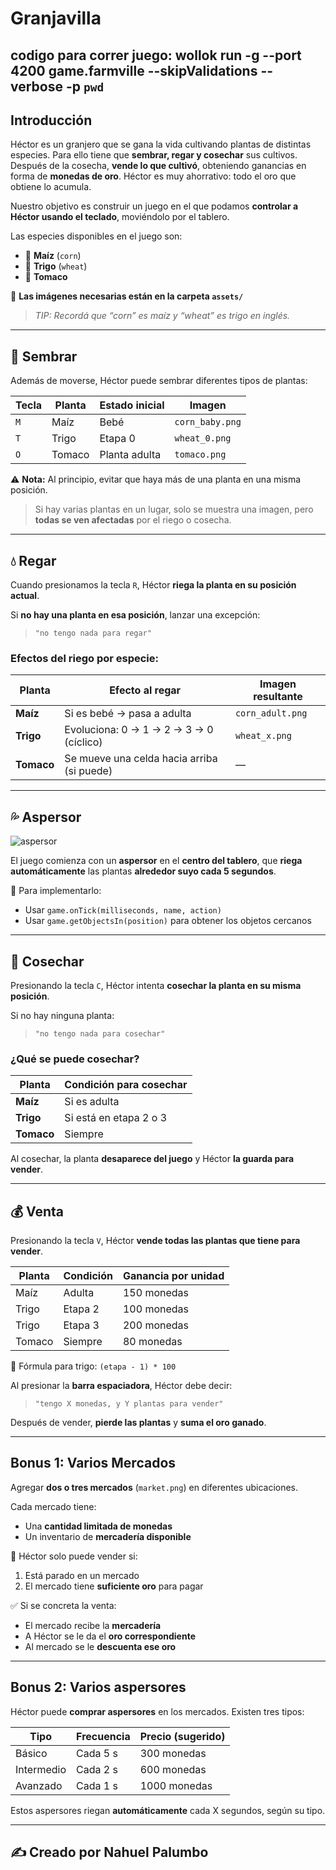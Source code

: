 #  Granjavilla
## codigo para correr juego: wollok run -g --port 4200 game.farmville --skipValidations --verbose -p `pwd`
## Introducción

Héctor es un granjero que se gana la vida cultivando plantas de distintas especies. Para ello tiene que **sembrar, regar y cosechar** sus cultivos. Después de la cosecha, **vende lo que cultivó**, obteniendo ganancias en forma de **monedas de oro**. Héctor es muy ahorrativo: todo el oro que obtiene lo acumula.

Nuestro objetivo es construir un juego en el que podamos **controlar a Héctor usando el teclado**, moviéndolo por el tablero.

Las especies disponibles en el juego son:

- 🌽 **Maíz** (`corn`)
- 🌾 **Trigo** (`wheat`)
- 🍅 **Tomaco**

📁 **Las imágenes necesarias están en la carpeta `assets/`**  
> *TIP: Recordá que “corn” es maíz y “wheat” es trigo en inglés.*

---

## 🌱 Sembrar

Además de moverse, Héctor puede sembrar diferentes tipos de plantas:

| Tecla | Planta | Estado inicial | Imagen |
|---|---|---|---|
| `M` | Maíz   | Bebé            | `corn_baby.png` |
| `T` | Trigo  | Etapa 0         | `wheat_0.png`   |
| `O` | Tomaco | Planta adulta   | `tomaco.png`    |

⚠️ **Nota:** Al principio, evitar que haya más de una planta en una misma posición.  
> Si hay varias plantas en un lugar, solo se muestra una imagen, pero **todas se ven afectadas** por el riego o cosecha.

---

## 💧 Regar

Cuando presionamos la tecla `R`, Héctor **riega la planta en su posición actual**.

Si **no hay una planta en esa posición**, lanzar una excepción:  
> `"no tengo nada para regar"`

### Efectos del riego por especie:

| Planta  | Efecto al regar | Imagen resultante |
|---------|------------------|-------------------|
| **Maíz**   | Si es bebé → pasa a adulta | `corn_adult.png` |
| **Trigo**  | Evoluciona: 0 → 1 → 2 → 3 → 0 (cíclico) | `wheat_x.png` |
| **Tomaco** | Se mueve una celda hacia arriba <br> (si puede) | — |

---

## 💦 Aspersor

![aspersor](https://i.pinimg.com/originals/20/f5/ab/20f5ab811789f5ed4ca147f199bbad51.jpg)

El juego comienza con un **aspersor** en el **centro del tablero**, que **riega automáticamente** las plantas **alrededor suyo cada 5 segundos**.

📌 Para implementarlo:

- Usar `game.onTick(milliseconds, name, action)`
- Usar `game.getObjectsIn(position)` para obtener los objetos cercanos

---

## 🌾 Cosechar

Presionando la tecla `C`, Héctor intenta **cosechar la planta en su misma posición**.

Si no hay ninguna planta:
> `"no tengo nada para cosechar"`

### ¿Qué se puede cosechar?

| Planta  | Condición para cosechar |
|---------|--------------------------|
| **Maíz**   | Si es adulta            |
| **Trigo**  | Si está en etapa 2 o 3  |
| **Tomaco** | Siempre                 |

Al cosechar, la planta **desaparece del juego** y Héctor **la guarda para vender**.

---

## 💰 Venta

Presionando la tecla `V`, Héctor **vende todas las plantas que tiene para vender**.

| Planta  | Condición | Ganancia por unidad |
|---------|-----------|----------------------|
| Maíz    | Adulta    | 150 monedas          |
| Trigo   | Etapa 2   | 100 monedas          |
| Trigo   | Etapa 3   | 200 monedas          |
| Tomaco  | Siempre   | 80 monedas           |

📌 Fórmula para trigo: `(etapa - 1) * 100`

Al presionar la **barra espaciadora**, Héctor debe decir:

> `"tengo X monedas, y Y plantas para vender"`

 Después de vender, **pierde las plantas** y **suma el oro ganado**.

---

## Bonus 1: Varios Mercados

Agregar **dos o tres mercados** (`market.png`) en diferentes ubicaciones.

Cada mercado tiene:

- Una **cantidad limitada de monedas**
- Un inventario de **mercadería disponible**

📌 Héctor solo puede vender si:

1. Está parado en un mercado
2. El mercado tiene **suficiente oro** para pagar

✅ Si se concreta la venta:

- El mercado recibe la **mercadería**
- A Héctor se le da el **oro correspondiente**
- Al mercado se le **descuenta ese oro**

---

##  Bonus 2: Varios aspersores

Héctor puede **comprar aspersores** en los mercados. Existen tres tipos:

| Tipo           | Frecuencia | Precio (sugerido) |
|----------------|------------|-------------------|
| Básico         | Cada 5 s   | 300 monedas        |
| Intermedio     | Cada 2 s   | 600 monedas        |
| Avanzado       | Cada 1 s   | 1000 monedas       |

Estos aspersores riegan **automáticamente** cada X segundos, según su tipo.

---

## ✍️ Creado por Nahuel Palumbo
